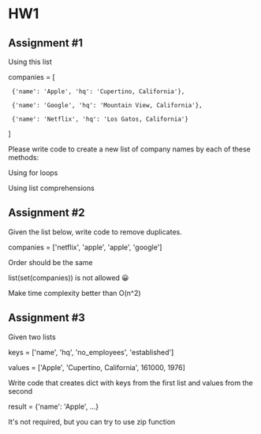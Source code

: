 # HW1

## Assignment #1

Using this list

companies = [

     {'name': 'Apple', 'hq': 'Cupertino, California'},

     {'name': 'Google', 'hq': 'Mountain View, California'},

     {'name': 'Netflix', 'hq': 'Los Gatos, California'}

]

Please write code to create a new list of company names by each of these methods:

Using for loops

Using list comprehensions

## Assignment #2

Given the list below, write code to remove duplicates.

companies = ['netflix', 'apple', 'apple', 'google']

Order should be the same

list(set(companies)) is not allowed 😀

Make time complexity better than O(n^2)

## Assignment #3

Given two lists

keys = ['name', 'hq', 'no_employees', 'established']

values = ['Apple', 'Cupertino, California', 161000, 1976]

Write code that creates dict with keys from the first list and values from the second

result = {'name': 'Apple',  ...}

It's not required, but you can try to use zip function